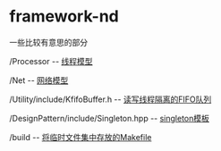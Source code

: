 # framework-nd

一些比较有意思的部分

/Processor -- [线程模型](https://noodle1983.github.io/2019/01/01/framework-nd_thread_model/)

/Net -- [网络模型](https://noodle1983.github.io/2019/01/01/framework-nd_network_model/)

/Utility/include/KfifoBuffer.h -- [读写线程隔离的FIFO队列](https://noodle1983.github.io/2019/01/02/framework-nd_fifo/)

/DesignPattern/include/Singleton.hpp -- [singleton模板](https://noodle1983.github.io/2019/01/03/framework-nd_singleton/)

/build -- [将临时文件集中存放的Makefile](https://noodle1983.github.io/2019/01/04/framework-nd_Makefile/)

